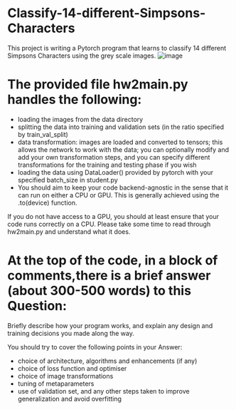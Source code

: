 # Classify-14-different-Simpsons-Characters
This project is writing a Pytorch program that learns to classify 14 different Simpsons Characters using the grey scale images.
![image](https://user-images.githubusercontent.com/85326183/130592134-218cfe22-6556-4bbd-992e-cdaefdc94ddf.png)

# The provided file hw2main.py handles the following:

* loading the images from the data directory
* splitting the data into training and validation sets (in the ratio specified by train_val_split)
* data transformation: images are loaded and converted to tensors; this allows the network to work with the data; you can optionally modify and add your own transformation steps, and you can specify different transformations for the training and testing phase if you wish
* loading the data using DataLoader() provided by pytorch with your specified batch_size in student.py
* You should aim to keep your code backend-agnostic in the sense that it can run on either a CPU or GPU. This is generally achieved using the .to(device) function.

If you do not have access to a GPU, you should at least ensure that your code runs correctly on a CPU.
Please take some time to read through hw2main.py and understand what it does.

# At the top of the code, in a block of comments,there is a brief answer (about 300-500 words) to this Question:
Briefly describe how your program works, and explain any design and training decisions you made along the way.

You should try to cover the following points in your Answer:
* choice of architecture, algorithms and enhancements (if any)
* choice of loss function and optimiser
* choice of image transformations
* tuning of metaparameters
* use of validation set, and any other steps taken to improve generalization and avoid overfitting
